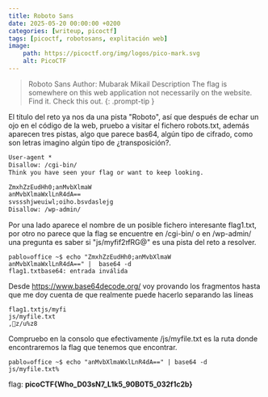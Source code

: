 ```yaml
---
title: Roboto Sans
date: 2025-05-20 00:00:00 +0200
categories: [writeup, picoctf]
tags: [picoctf, robotosans, explitación web]     
image:
    path: https://picoctf.org/img/logos/pico-mark.svg
    alt: PicoCTF
---
```


>Roboto Sans
Author: Mubarak Mikail
Description
The flag is somewhere on this web application not necessarily on the website. Find it. Check this out.
{: .prompt-tip }


El título del reto ya nos da una pista "Roboto", así que después de echar un ojo en el código de la web, pruebo a visitar 
el fichero robots.txt, además aparecen tres pistas, algo que parece bas64, algún tipo de cifrado, como son letras imagino algún tipo de 
¿transposición?.

```html
User-agent *
Disallow: /cgi-bin/
Think you have seen your flag or want to keep looking.

ZmxhZzEudHh0;anMvbXlmaW
anMvbXlmaWxlLnR4dA==
svssshjweuiwl;oiho.bsvdaslejg
Disallow: /wp-admin/
```

Por una lado aparece el nombre de un posible fichero interesante flag1.txt, por otro no parece que la flag se encuentre en /cgi-bin/ o en /wp-admin/ una pregunta es saber si "js/myfif2זfRG@" es una pista del reto a resolver.

```
pablo☠office ~$ echo "ZmxhZzEudHh0;anMvbXlmaW
anMvbXlmaWxlLnR4dA==" |  base64 -d  
flag1.txtbase64: entrada inválida
```

Desde https://www.base64decode.org/ voy provando los fragmentos hasta que me doy cuenta de que realmente puede hacerlo separando las líneas

```
flag1.txtjs/myfi
js/myfile.txt
,z/u%z8
```

Compruebo en la consolo que efectivamente /js/myfile.txt es la ruta donde encontraremos la flag que tenemos que encontrar. 
```
pablo☠office ~$ echo "anMvbXlmaWxlLnR4dA==" | base64 -d
js/myfile.txt% 

```

flag: **picoCTF{Who_D03sN7_L1k5_90B0T5_032f1c2b}**
